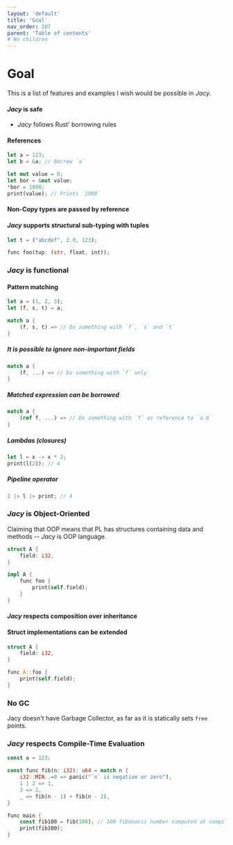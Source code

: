 ```yaml
---
layout: 'default'
title: 'Goal'
nav_order: 107
parent: 'Table of contents'
# No children
---
```


# Goal

This is a list of features and examples I wish would be possible in *Jacy*.

#### *Jacy* is safe

- *Jacy* follows Rust' borrowing rules

#### References

```rust
let a = 123;
let b = &a; // Borrow `a`

let mut value = 0;
let bor = &mut value;
*bor = 1000;
print(value); // Prints `1000`
```

#### Non-Copy types are passed by reference

#### *Jacy* supports structural sub-typing with tuples

```rust
let t = ("abcdef", 2.0, 123);

func foo(tup: (str, float, int));
```

### *Jacy* is functional

#### Pattern matching

```rust
let a = (1, 2, 3);
let (f, s, t) = a;

match a {
    (f, s, t) => // Do something with `f`, `s` and `t`
}
```

##### It is possible to ignore non-important fields

```rust
match a {
    (f, ...) => // Do something with `f` only
}
```

##### Matched expression can be borrowed

```rust
match a {
    (ref f, ...) => // Do something with `f` as reference to `a.0`
}
```

##### Lambdas (closures)

```rust
let l = x -> x * 2;
print(l(2)); // 4
```

##### Pipeline operator

```rust
2 |> l |> print; // 4
```

### *Jacy* is Object-Oriented

Claiming that OOP means that PL has structures containing data and methods -- *Jacy* is OOP language.

```rust
struct A {
    field: i32,
}

impl A {
    func foo {
        print(self.field);
    }
}
```

#### *Jacy* respects composition over inheritance

#### Struct implementations can be extended

```rust
struct A {
    field: i32,
}

func A::foo {
    print(self.field);
}
```

### No GC

Jacy doesn't have Garbage Collector, as far as it is statically sets `free` points.

### *Jacy* respects Compile-Time Evaluation

```rust
const a = 123;

const func fib(n: i32): u64 = match n {
    i32::MIN..=0 => panic("`n` is negative or zero"),
    1 | 2 => 1,
    3 => 2,
    _ => fib(n - 1) + fib(n - 2),
}

func main {
    const fib100 = fib(100); // 100 fibonacci number computed at compile-time
    print(fib100);
}
```
